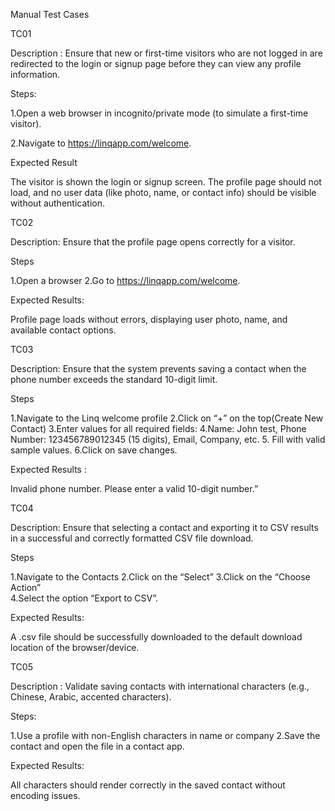 Manual Test Cases

TC01   

Description : Ensure that new or first-time visitors who are not logged in are redirected to the login or signup page before they can view any profile information.

Steps:

1.Open a web browser in incognito/private mode (to simulate a first-time visitor).

2.Navigate to https://linqapp.com/welcome.

Expected Result

The visitor is shown the login or signup screen. The profile page should not load, and no user data (like photo, name, or contact info) should be visible without authentication.


TC02

Description: Ensure that the profile page opens correctly for a visitor.

Steps

1.Open a browser
2.Go to https://linqapp.com/welcome.	

Expected Results:

Profile page loads without errors, displaying user photo, name, and available contact options.


TC03	

Description: Ensure that the system prevents saving a contact when the phone number exceeds the standard 10-digit limit.
	
Steps

1.Navigate to the Linq welcome profile 
2.Click on “+” on the top(Create New Contact) 
3.Enter values for all required fields:
4.Name: John test, Phone Number: 123456789012345 (15 digits), Email, Company, etc.
5. Fill with valid sample values.
6.Click on save changes.

Expected Results :

Invalid phone number. Please enter a valid 10-digit number.”



TC04	

Description: Ensure that selecting a contact and exporting it to CSV results in a successful and correctly formatted CSV file download.
	
Steps

1.Navigate to the Contacts 
2.Click on the “Select” 
3.Click on the “Choose Action”  
4.Select the option “Export to CSV”.

Expected Results:

 A .csv file should be successfully downloaded to the default download location of the browser/device.



TC05	

Description : Validate saving contacts with international characters (e.g., Chinese, Arabic, accented characters).	

Steps:

1.Use a profile with non-English characters in name or company 
2.Save the contact and open the file in a contact app.	

Expected Results: 

All characters should render correctly in the saved contact without encoding issues.


